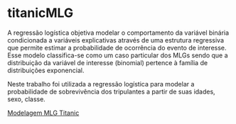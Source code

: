 # titanicMLG

A regressão logística objetiva modelar o comportamento da
variável binária condicionada a variáveis explicativas através de uma estrutura regressiva que
permite estimar a probabilidade de ocorrência do evento de interesse. Esse modelo classifica-se
como um caso particular dos MLGs sendo que a distribuição da variável de interesse (binomial)
pertence à família de distribuições exponencial. 

Neste trabalho foi utilizada a regressão logística para modelar a probabilidade de sobrevivência dos tripulantes a partir de suas idades, sexo, classe.

[Modelagem MLG Titanic](TitanicRMD.pdf)
